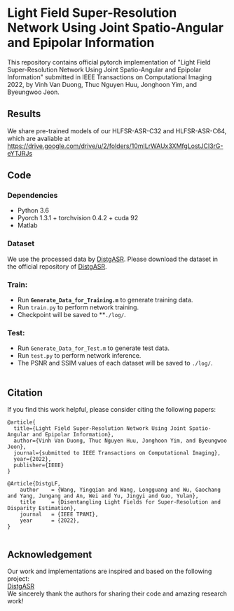 # Light Field Super-Resolution Network Using Joint Spatio-Angular and Epipolar Information
This repository contains official pytorch implementation of "Light Field Super-Resolution Network Using Joint Spatio-Angular and Epipolar Information" submitted in IEEE Transactions on Computational Imaging 2022, by Vinh Van Duong, Thuc Nguyen Huu, Jonghoon Yim, and Byeungwoo Jeon.

## Results
We share pre-trained models of our HLFSR-ASR-C32 and HLFSR-ASR-C64, which are avaliable at https://drive.google.com/drive/u/2/folders/10mILrWAUx3XMfgLostJCI3rG-eYTJRJs

## Code
### Dependencies
* Python 3.6
* Pyorch 1.3.1 + torchvision 0.4.2 + cuda 92
* Matlab

### Dataset
We use the processed data by [DistgASR](https://arxiv.org/pdf/2202.10603.pdf). Please download the dataset in the official repository of [DistgASR](https://github.com/YingqianWang/DistgASR).

### Train:
* Run **`Generate_Data_for_Training.m`** to generate training data.
* Run `train.py` to perform network training.
* Checkpoint will be saved to **`./log/`.

### Test:
* Run `Generate_Data_for_Test.m` to generate test data.
* Run `test.py` to perform network inference.
* The PSNR and SSIM values of each dataset will be saved to `./log/`.
<br><br>

## Citation
If you find this work helpful, please consider citing the following papers:<br> 
```Citation
@article{
  title={Light Field Super-Resolution Network Using Joint Spatio-Angular and Epipolar Information},
  author={Vinh Van Duong, Thuc Nguyen Huu, Jonghoon Yim, and Byeungwoo Jeon},
  journal={submitted to IEEE Transactions on Computational Imaging},
  year={2022},
  publisher={IEEE}
}
```
```Citation
@Article{DistgLF,
    author    = {Wang, Yingqian and Wang, Longguang and Wu, Gaochang and Yang, Jungang and An, Wei and Yu, Jingyi and Guo, Yulan},
    title     = {Disentangling Light Fields for Super-Resolution and Disparity Estimation},
    journal   = {IEEE TPAMI}, 
    year      = {2022},   
}


```
## Acknowledgement
Our work and implementations are inspired and based on the following project: <br> 
[DistgASR](https://github.com/YingqianWang/DistgASR)<br> 
We sincerely thank the authors for sharing their code and amazing research work!
